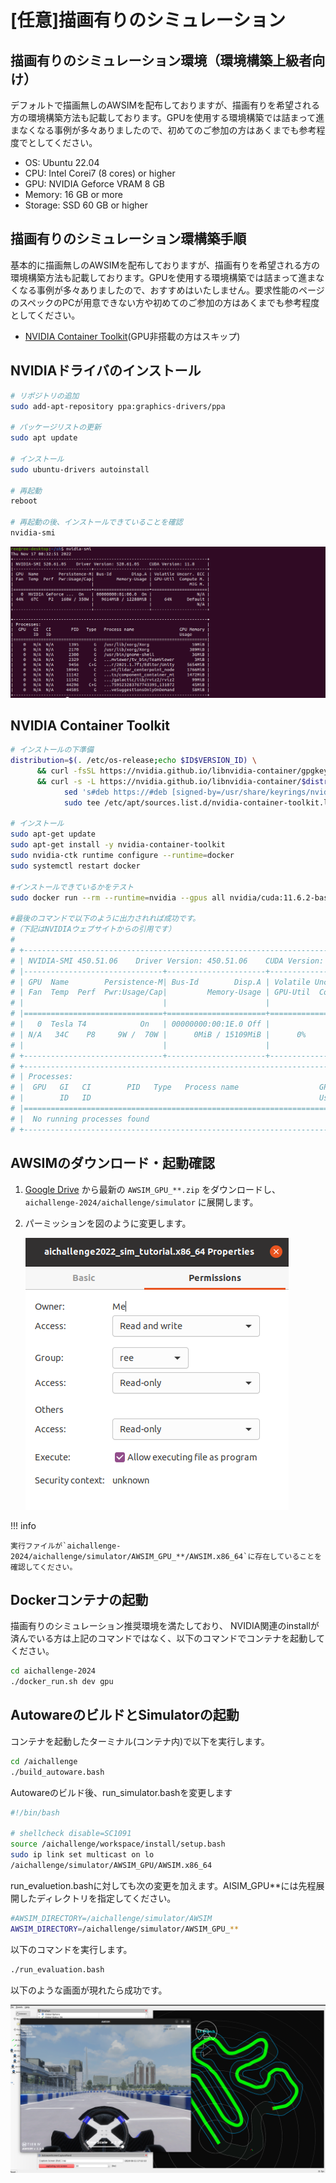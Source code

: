 # [任意]描画有りのシミュレーション

## 描画有りのシミュレーション環境（環境構築上級者向け）

デフォルトで描画無しのAWSIMを配布しておりますが、描画有りを希望される方の環境構築方法も記載しております。GPUを使用する環境構築では詰まって進まなくなる事例が多々ありましたので、初めてのご参加の方はあくまでも参考程度でとしてください。

- OS: Ubuntu 22.04
- CPU: Intel Corei7 (8 cores) or higher
- GPU: NVIDIA Geforce VRAM 8 GB
- Memory: 16 GB or more
- Storage: SSD 60 GB or higher

## 描画有りのシミュレーション環構築手順

基本的に描画無しのAWSIMを配布しておりますが、描画有りを希望される方の環境構築方法も記載しております。GPUを使用する環境構築では詰まって進まなくなる事例が多々ありましたので、おすすめはいたしません。要求性能のページのスペックのPCが用意できない方や初めてのご参加の方はあくまでも参考程度としてください。

- [NVIDIA Container Toolkit](https://docs.nvidia.com/datacenter/cloud-native/container-toolkit/install-guide.html)(GPU非搭載の方はスキップ)

## NVIDIAドライバのインストール

```bash
# リポジトリの追加
sudo add-apt-repository ppa:graphics-drivers/ppa

# パッケージリストの更新
sudo apt update

# インストール
sudo ubuntu-drivers autoinstall

# 再起動
reboot

# 再起動の後、インストールできていることを確認
nvidia-smi
```

![nvidia-smi](./images/installation/nvidia-smi.png)

## NVIDIA Container Toolkit

```bash
# インストールの下準備
distribution=$(. /etc/os-release;echo $ID$VERSION_ID) \
      && curl -fsSL https://nvidia.github.io/libnvidia-container/gpgkey | sudo gpg --dearmor -o /usr/share/keyrings/nvidia-container-toolkit-keyring.gpg \
      && curl -s -L https://nvidia.github.io/libnvidia-container/$distribution/libnvidia-container.list | \
            sed 's#deb https://#deb [signed-by=/usr/share/keyrings/nvidia-container-toolkit-keyring.gpg] https://#g' | \
            sudo tee /etc/apt/sources.list.d/nvidia-container-toolkit.list

# インストール
sudo apt-get update
sudo apt-get install -y nvidia-container-toolkit
sudo nvidia-ctk runtime configure --runtime=docker
sudo systemctl restart docker

#インストールできているかをテスト
sudo docker run --rm --runtime=nvidia --gpus all nvidia/cuda:11.6.2-base-ubuntu20.04 nvidia-smi

#最後のコマンドで以下のように出力されれば成功です。
#（下記はNVIDIAウェブサイトからの引用です）
#
# +-----------------------------------------------------------------------------+
# | NVIDIA-SMI 450.51.06    Driver Version: 450.51.06    CUDA Version: 11.0     |
# |-------------------------------+----------------------+----------------------+
# | GPU  Name        Persistence-M| Bus-Id        Disp.A | Volatile Uncorr. ECC |
# | Fan  Temp  Perf  Pwr:Usage/Cap|         Memory-Usage | GPU-Util  Compute M. |
# |                               |                      |               MIG M. |
# |===============================+======================+======================|
# |   0  Tesla T4            On   | 00000000:00:1E.0 Off |                    0 |
# | N/A   34C    P8     9W /  70W |      0MiB / 15109MiB |      0%      Default |
# |                               |                      |                  N/A |
# +-------------------------------+----------------------+----------------------+
# +-----------------------------------------------------------------------------+
# | Processes:                                                                  |
# |  GPU   GI   CI        PID   Type   Process name                  GPU Memory |
# |        ID   ID                                                   Usage      |
# |=============================================================================|
# |  No running processes found                                                 |
# +-----------------------------------------------------------------------------+
```

## AWSIMのダウンロード・起動確認

1. [Google Drive](https://drive.google.com/drive/folders/1ftIoamNGAet90sXeG48lKa89dkpVy45y) から最新の `AWSIM_GPU_**.zip` をダウンロードし、`aichallenge-2024/aichallenge/simulator` に展開します。

2. パーミッションを図のように変更します。

   ![パーミッション変更の様子](./images/installation/permmision.png)

!!! info

    実行ファイルが`aichallenge-2024/aichallenge/simulator/AWSIM_GPU_**/AWSIM.x86_64`に存在していることを確認してください。

## Dockerコンテナの起動

描画有りのシミュレーション推奨環境を満たしており、
NVIDIA関連のinstallが済んでいる方は上記のコマンドではなく、以下のコマンドでコンテナを起動してください。

```bash
cd aichallenge-2024
./docker_run.sh dev gpu
```

## AutowareのビルドとSimulatorの起動

コンテナを起動したターミナル(コンテナ内)で以下を実行します。

```bash
cd /aichallenge
./build_autoware.bash
```

Autowareのビルド後、run_simulator.bashを変更します

```bash
#!/bin/bash

# shellcheck disable=SC1091
source /aichallenge/workspace/install/setup.bash
sudo ip link set multicast on lo
/aichallenge/simulator/AWSIM_GPU/AWSIM.x86_64
```

run_evaluetion.bashに対しても次の変更を加えます。AISIM_GPU\*\*には先程展開したディレクトリを指定してください。

```bash
#AWSIM_DIRECTORY=/aichallenge/simulator/AWSIM
AWSIM_DIRECTORY=/aichallenge/simulator/AWSIM_GPU_**
```

以下のコマンドを実行します。

```bash
./run_evaluation.bash
```

以下のような画面が現れたら成功です。

![AWSIM-Autoware](./images/AWSIM%26Autoware.png)
